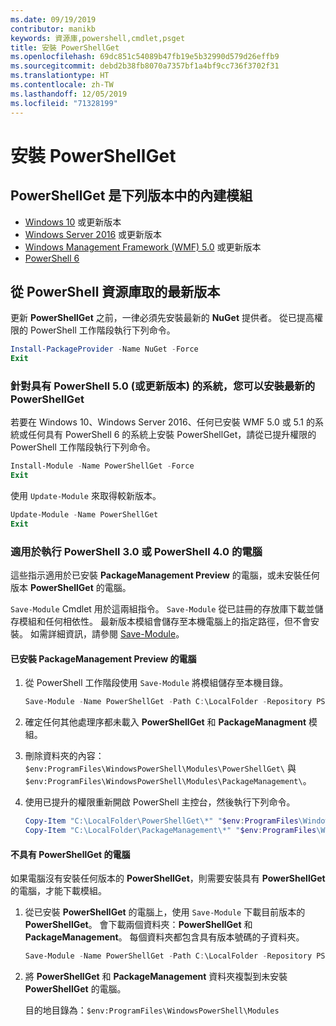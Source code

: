 ```yaml
---
ms.date: 09/19/2019
contributor: manikb
keywords: 資源庫,powershell,cmdlet,psget
title: 安裝 PowerShellGet
ms.openlocfilehash: 69dc851c54089b47fb19e5b32990d579d26effb9
ms.sourcegitcommit: debd2b38fb8070a7357bf1a4bf9cc736f3702f31
ms.translationtype: HT
ms.contentlocale: zh-TW
ms.lasthandoff: 12/05/2019
ms.locfileid: "71328199"
---
```

# <a name="installing-powershellget"></a>安裝 PowerShellGet

## <a name="powershellget-is-an-in-box-module-in-the-following-releases"></a>PowerShellGet 是下列版本中的內建模組

- [Windows 10](https://www.microsoft.com/windows) 或更新版本
- [Windows Server 2016](/windows-server/windows-server) 或更新版本
- [Windows Management Framework (WMF) 5.0](https://www.microsoft.com/download/details.aspx?id=50395) 或更新版本
- [PowerShell 6](https://github.com/PowerShell/PowerShell/releases)

## <a name="get-the-latest-version-from-powershell-gallery"></a>從 PowerShell 資源庫取的最新版本

更新 **PowerShellGet** 之前，一律必須先安裝最新的 **NuGet** 提供者。 從已提高權限的 PowerShell 工作階段執行下列命令。

```powershell
Install-PackageProvider -Name NuGet -Force
Exit
```

### <a name="for-systems-with-powershell-50-or-newer-you-can-install-the-latest-powershellget"></a>針對具有 PowerShell 5.0 (或更新版本) 的系統，您可以安裝最新的 PowerShellGet

若要在 Windows 10、Windows Server 2016、任何已安裝 WMF 5.0 或 5.1 的系統或任何具有 PowerShell 6 的系統上安裝 PowerShellGet，請從已提升權限的 PowerShell 工作階段執行下列命令。

```powershell
Install-Module -Name PowerShellGet -Force
Exit
```

使用 `Update-Module` 來取得較新版本。

```powershell
Update-Module -Name PowerShellGet
Exit
```

### <a name="for-computers-running-powershell-30-or-powershell-40"></a>適用於執行 PowerShell 3.0 或 PowerShell 4.0 的電腦

這些指示適用於已安裝 **PackageManagement Preview** 的電腦，或未安裝任何版本 **PowerShellGet** 的電腦。

`Save-Module` Cmdlet 用於這兩組指令。 `Save-Module` 從已註冊的存放庫下載並儲存模組和任何相依性。 最新版本模組會儲存至本機電腦上的指定路徑，但不會安裝。 如需詳細資訊，請參閱 [Save-Module](/powershell/module/PowershellGet/Save-Module)。

#### <a name="computers-with-the-packagemanagement-preview-installed"></a>已安裝 PackageManagement Preview 的電腦

1. 從 PowerShell 工作階段使用 `Save-Module` 將模組儲存至本機目錄。

   ```powershell
   Save-Module -Name PowerShellGet -Path C:\LocalFolder -Repository PSGallery
   ```

1. 確定任何其他處理序都未載入 **PowerShellGet** 和 **PackageManagment** 模組。
1. 刪除資料夾的內容：`$env:ProgramFiles\WindowsPowerShell\Modules\PowerShellGet\` 與 `$env:ProgramFiles\WindowsPowerShell\Modules\PackageManagement\`。
1. 使用已提升的權限重新開啟 PowerShell 主控台，然後執行下列命令。

   ```powershell
   Copy-Item "C:\LocalFolder\PowerShellGet\*" "$env:ProgramFiles\WindowsPowerShell\Modules\PowerShellGet\" -Recurse -Force
   Copy-Item "C:\LocalFolder\PackageManagement\*" "$env:ProgramFiles\WindowsPowerShell\Modules\PackageManagement\" -Recurse -Force
   ```

#### <a name="computers-without-powershellget"></a>不具有 PowerShellGet 的電腦

如果電腦沒有安裝任何版本的 **PowerShellGet**，則需要安裝具有 **PowerShellGet** 的電腦，才能下載模組。

1. 從已安裝 **PowerShellGet** 的電腦上，使用 `Save-Module` 下載目前版本的 **PowerShellGet**。 會下載兩個資料夾：**PowerShellGet** 和 **PackageManagement**。 每個資料夾都包含具有版本號碼的子資料夾。

   ```powershell
   Save-Module -Name PowerShellGet -Path C:\LocalFolder -Repository PSGallery
   ```

1. 將 **PowerShellGet** 和 **PackageManagement** 資料夾複製到未安裝 **PowerShellGet** 的電腦。

   目的地目錄為：`$env:ProgramFiles\WindowsPowerShell\Modules`
